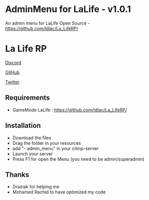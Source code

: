 # AdminMenu for LaLife - v1.0.1

An admin menu for LaLife Open Source - https://github.com/ldlac/La_LifeRP/

# La Life RP

[Discord](https://discord.gg/aiekillu)

[GitHub](https://github.com/ldlac/La_LifeRP)

[Twitter](https://twitter.com/Lalife_rp)

## Requirements

- GameMode LaLife : https://github.com/ldlac/La_LifeRP/

## Installation

- Download the files
- Drag the folder in your resources
- add "- admin_menu" in your citmp-server
- Launch your server
- Press F1 for open the Menu (you need to be admin/superadmin)

## Thanks

- Draziak for helping me
- Mohamed Rachid to have optimized my code
